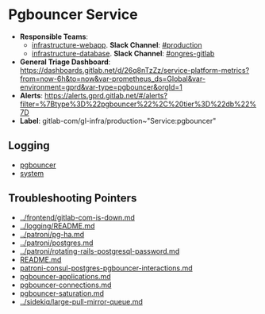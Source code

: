 <!-- MARKER: do not edit this section directly. Edit services/service-catalog.yml then run scripts/generate-docs -->
#  Pgbouncer Service

* **Responsible Teams**:
  * [infrastructure-webapp](https://about.gitlab.com/handbook/engineering/infrastructure/team/reliability/). **Slack Channel**: [#production](https://gitlab.slack.com/archives/production)
  * [infrastructure-database](https://about.gitlab.com/handbook/engineering/infrastructure/team/reliability/). **Slack Channel**: [#ongres-gitlab](https://gitlab.slack.com/archives/ongres-gitlab)
* **General Triage Dashboard**: https://dashboards.gitlab.net/d/26q8nTzZz/service-platform-metrics?from=now-6h&to=now&var-prometheus_ds=Global&var-environment=gprd&var-type=pgbouncer&orgId=1
* **Alerts**: https://alerts.gprd.gitlab.net/#/alerts?filter=%7Btype%3D%22pgbouncer%22%2C%20tier%3D%22db%22%7D
* **Label**: gitlab-com/gl-infra/production~"Service:pgbouncer"

## Logging

* [pgbouncer](https://log.gprd.gitlab.net/goto/3fb9391e5ef07b47aac2fce6fda175d9)
* [system](https://log.gprd.gitlab.net/goto/ae311f6f133cc1c45b62541977081043)

## Troubleshooting Pointers

* [../frontend/gitlab-com-is-down.md](../frontend/gitlab-com-is-down.md)
* [../logging/README.md](../logging/README.md)
* [../patroni/pg-ha.md](../patroni/pg-ha.md)
* [../patroni/postgres.md](../patroni/postgres.md)
* [../patroni/rotating-rails-postgresql-password.md](../patroni/rotating-rails-postgresql-password.md)
* [README.md](README.md)
* [patroni-consul-postgres-pgbouncer-interactions.md](patroni-consul-postgres-pgbouncer-interactions.md)
* [pgbouncer-applications.md](pgbouncer-applications.md)
* [pgbouncer-connections.md](pgbouncer-connections.md)
* [pgbouncer-saturation.md](pgbouncer-saturation.md)
* [../sidekiq/large-pull-mirror-queue.md](../sidekiq/large-pull-mirror-queue.md)
<!-- END_MARKER -->
